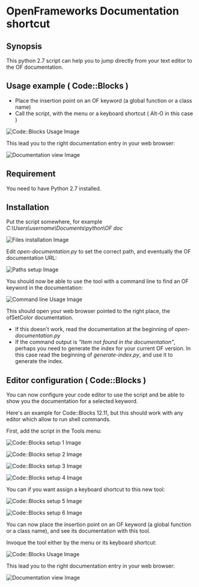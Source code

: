 # OpenFrameworks Documentation shortcut

## Synopsis

This python 2.7 script can help you to jump directly from your text editor to the OF documentation.

## Usage example ( Code::Blocks )

- Place the insertion point on an OF keyword (a global function or a class name)
- Call the script, with the menu or a keyboard shortcut ( Alt-O in this case )

![Code::Blocks Usage Image](doc/codeblocks-usage.png)

This lead you to the right documentation entry in your web browser:

![Documentation view Image](doc/result.png)

## Requirement
You need to have Python 2.7 installed.

## Installation
Put the script somewhere, for example *C:\Users\username\Documents\python\OF doc*

![Files installation Image](doc/files-installation.png)

Edit *open-documentation.py* to set the correct path, and eventually the OF documentation URL:

![Paths setup Image](doc/path-setup.png)

You should now be able to use the tool with a command line to find an OF keyword in the documentation:

![Command line Usage Image](doc/command-line.png)

This should open your web browser pointed to the right place, the ofSetColor documentation.
- If this doesn't work, read the documentation at the beginning of *open-documentation.py*
- If the command output is *"Item not found in the documentation"*, perhaps you need to generate the index for your current OF version. In this case read the beginning of *generate-index.py*, and use it to generate the index.

## Editor configuration ( Code::Blocks )
You can now configure your code editor to use the script and be able to show you the documentation for a selected keyword.

Here's an example for Code::Blocks 12.11, but this should work with any editor which allow to run shell commands.

First, add the script in the Tools menu:

![Code::Blocks setup 1 Image](doc/codeblocks-install-step-1.png)

![Code::Blocks setup 2 Image](doc/codeblocks-install-step-2.png)

![Code::Blocks setup 3 Image](doc/codeblocks-install-step-3.png)

![Code::Blocks setup 4 Image](doc/codeblocks-install-step-4.png)

You can if you want assign a keyboard shortcut to this new tool:

![Code::Blocks setup 5 Image](doc/codeblocks-install-step-5.png)

![Code::Blocks setup 6 Image](doc/codeblocks-install-step-6.png)

You can now place the insertion point on an OF keyword (a global function or a class name), and see its documentation with this tool.

Invoque the tool either by the menu or its keyboard shortcut:

![Code::Blocks Usage Image](doc/codeblocks-usage.png)

This lead you to the right documentation entry in your web browser:

![Documentation view Image](doc/result.png)
